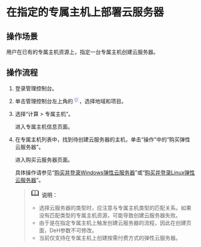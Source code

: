 # 在指定的专属主机上部署云服务器<a name="deh_01_0014"></a>

## 操作场景<a name="section28165990104827"></a>

用户在已有的专属主机资源上，指定一台专属主机创建云服务器。

## 操作流程<a name="section65161568234"></a>

1.  登录管理控制台。
2.  单击管理控制台左上角的![](figures/icon-region.png)，选择地域和项目。
3.  选择“计算 \> 专属主机”。

    进入专属主机信息页面。

4.  在专属主机列表中，找到待创建云服务器的主机，单击“操作”中的“购买弹性云服务器”。

    进入购买云服务器页面。

    具体操作请参见“[购买并登录Windows弹性云服务器](http://support.huaweicloud.com/qs-ecs/zh-cn_topic_0021831611.html)”或“[购买并登录Linux弹性云服务器](https://support.huaweicloud.com/qs-ecs/zh-cn_topic_0092494193.html)”。

    >![](public_sys-resources/icon-note.gif) **说明：**   
    >-   选择云服务器的类型时，应注意与专属主机类型的匹配关系。如果没有匹配类型的专属主机资源，可能导致创建云服务器失败。  
    >-   由于是在指定专属主机上触发创建云服务器的流程，因此在创建页面，DeH参数不可修改。  
    >-   当前仅支持在专属主机上创建按需付费方式的弹性云服务器。  


